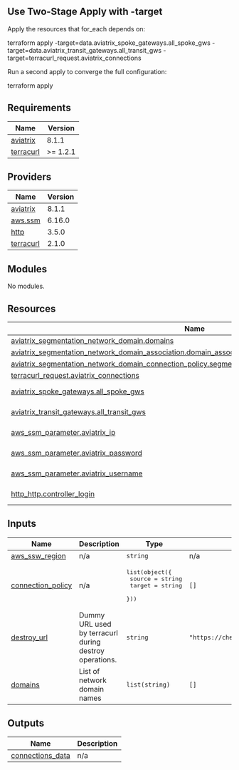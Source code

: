 ## Use Two-Stage Apply with -target
Apply the resources that for_each depends on:

terraform apply -target=data.aviatrix_spoke_gateways.all_spoke_gws -target=data.aviatrix_transit_gateways.all_transit_gws -target=terracurl_request.aviatrix_connections

Run a second apply to converge the full configuration:

terraform apply

## Requirements

| Name | Version |
|------|---------|
| <a name="requirement_aviatrix"></a> [aviatrix](#requirement\_aviatrix) | 8.1.1 |
| <a name="requirement_terracurl"></a> [terracurl](#requirement\_terracurl) | >= 1.2.1 |

## Providers

| Name | Version |
|------|---------|
| <a name="provider_aviatrix"></a> [aviatrix](#provider\_aviatrix) | 8.1.1 |
| <a name="provider_aws.ssm"></a> [aws.ssm](#provider\_aws.ssm) | 6.16.0 |
| <a name="provider_http"></a> [http](#provider\_http) | 3.5.0 |
| <a name="provider_terracurl"></a> [terracurl](#provider\_terracurl) | 2.1.0 |

## Modules

No modules.

## Resources

| Name | Type |
|------|------|
| [aviatrix_segmentation_network_domain.domains](https://registry.terraform.io/providers/AviatrixSystems/aviatrix/8.1.1/docs/resources/segmentation_network_domain) | resource |
| [aviatrix_segmentation_network_domain_association.domain_associations](https://registry.terraform.io/providers/AviatrixSystems/aviatrix/8.1.1/docs/resources/segmentation_network_domain_association) | resource |
| [aviatrix_segmentation_network_domain_connection_policy.segmentation_network_domain_connection_policy](https://registry.terraform.io/providers/AviatrixSystems/aviatrix/8.1.1/docs/resources/segmentation_network_domain_connection_policy) | resource |
| [terracurl_request.aviatrix_connections](https://registry.terraform.io/providers/devops-rob/terracurl/latest/docs/resources/request) | resource |
| [aviatrix_spoke_gateways.all_spoke_gws](https://registry.terraform.io/providers/AviatrixSystems/aviatrix/8.1.1/docs/data-sources/spoke_gateways) | data source |
| [aviatrix_transit_gateways.all_transit_gws](https://registry.terraform.io/providers/AviatrixSystems/aviatrix/8.1.1/docs/data-sources/transit_gateways) | data source |
| [aws_ssm_parameter.aviatrix_ip](https://registry.terraform.io/providers/hashicorp/aws/latest/docs/data-sources/ssm_parameter) | data source |
| [aws_ssm_parameter.aviatrix_password](https://registry.terraform.io/providers/hashicorp/aws/latest/docs/data-sources/ssm_parameter) | data source |
| [aws_ssm_parameter.aviatrix_username](https://registry.terraform.io/providers/hashicorp/aws/latest/docs/data-sources/ssm_parameter) | data source |
| [http_http.controller_login](https://registry.terraform.io/providers/hashicorp/http/latest/docs/data-sources/http) | data source |

## Inputs

| Name | Description | Type | Default | Required |
|------|-------------|------|---------|:--------:|
| <a name="input_aws_ssw_region"></a> [aws\_ssw\_region](#input\_aws\_ssw\_region) | n/a | `string` | n/a | yes |
| <a name="input_connection_policy"></a> [connection\_policy](#input\_connection\_policy) | n/a | <pre>list(object({<br/>    source = string<br/>    target = string<br/>  }))</pre> | `[]` | no |
| <a name="input_destroy_url"></a> [destroy\_url](#input\_destroy\_url) | Dummy URL used by terracurl during destroy operations. | `string` | `"https://checkip.amazonaws.com"` | no |
| <a name="input_domains"></a> [domains](#input\_domains) | List of network domain names | `list(string)` | `[]` | no |

## Outputs

| Name | Description |
|------|-------------|
| <a name="output_connections_data"></a> [connections\_data](#output\_connections\_data) | n/a |
